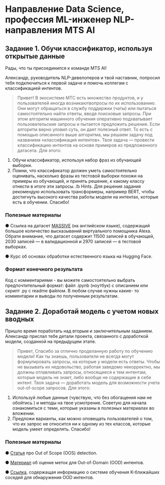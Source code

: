 # Направление Data Science, профессия ML-инженер NLP-направления MTS AI
## Задание 1. Обучи классификатор, используя открытые данные

Рады, что ты присоединился к команде MTS AI!

Александр, руководитель NLP-девелоперов и твой наставник, попросил тебя подключиться к первой задаче и помочь коллегам с классификацией интентов.

> Привет! В экосистеме МТС есть множество продуктов, и у пользователей иногда возникаютвопросы по их использованию. Они могут обращаться в службу поддержки (чаты) или пытаться самостоятельно найти ответы, вводя поисковые запросы. При этом алгоритм машинного обучения оперативно подхватывает пользовательские запросы и пытается предложить решение. Если алгоритм верно уловил суть, он дает полезный ответ. То есть с помощью описанного выше алгоритма, мы решаем задачу под названием «классификация интентов».
Твоя задача — провести классификацию интентов на основе примеров из предложенного датасета.
Для этого:
1. Обучи классификатор, используя набор фраз из обучающей выборки.
2. Помни, что классификатор должен уметь самостоятельно оценивать, насколько фразы из тестовой выборки похожи на примеры из обучающей, и принять решение, к какому классу отнести в итоге эти запросы.
/b Hints. Для решения задания рекомендую использовать трансформеры, например BERT, чтобы достигнуть высокого качества работы модели на интентах, которые есть в обучении. Спасибо!


### Полезные материалы
● Ссылка на датасет [MASSIVE](https://huggingface.co/datasets/AmazonScience/massive/viewer/en-US/train) (на английском языке), содержащий большое
количество высказываний виртуального помощника Alexa. Обрати внимание, что
датасет содержит 11500 записей в обучающей, 2030 записей — в валидационной и
2970 записей — в тестовой выборках.

● Курс об основах обработки естественного языка на Hugging Face.

### Формат конечного результата
Код с комментариями - вы можете самостоятельно выбрать предпочтительный формат: файл
.ipynb (ноутбук) с описанием или скрипт .py с readme файлом. В любом случае нужны какие-
то комментарии и выводы по полученным результатам.



## Задание 2. Доработай модель с учетом новых вводных
Пришло время поработать над вторым и заключительным заданием. Александр прислал тебе
детали проекта, связанного с доработкой модели, созданной на предыдущем этапе.
>Привет,
Спасибо за отлично проделанную работу по обучению модели!
Как ты знаешь, пользователи не всегда могут формулировать запросы, на которые у
модели есть ответы. Чтобы не вызывать их недовольство, работая заведомо некорректно,
мы должны отлавливать запросы, относящиеся к тем интентам, которые модель не знает,
либо вообще не содержащие в себе интент.
Твоя задача — доработать модель для возможности учета out-of-scope запросов.
Для этого:
1. Используй любые данные (чувствую, что без обогащения нам не обойтись ) и
методы на твое усмотрение. Советую для начала ознакомиться с теми, которые
указаны в полезных материалах во вложении.
2. Предложи варианты, как можно оповещать пользователей о том, что их запрос не
относится ни к одному из тех классов, которые модель умеет определять.
Спасибо!

### Полезные материалы
● [Статья](https://aclanthology.org/2022.emnlp-industry.51/) про Out of Scope (OOS) detection.

● [Материал](https://arxiv.org/abs/2211.05561) об оценке меток для Out-of-Domain (OOD) интентов.

● [Ссылка](https://aclanthology.org/2022.emnlp-main.98/), содержащая информацию о системе обучения K-ближайших соседей для
обнаружения OOD интентов.
